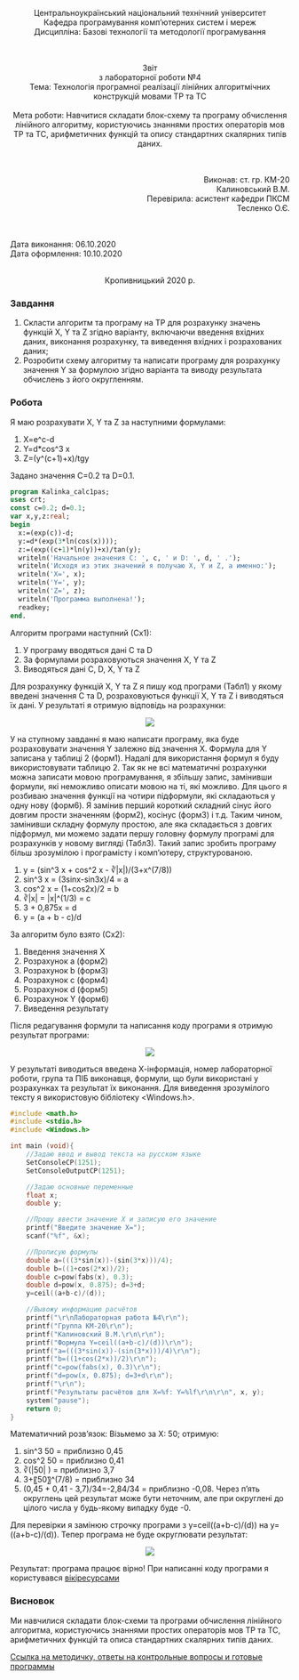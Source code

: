 <p align='center'>
    Центральноукраїнський національний технічний унiверситет<br>
    Кафедра програмування комп’ютерних систем і мереж<br>
    Дисципліна: Базові технології та методології програмування<br><br><br>
</p>
<p align='center'>
    Звiт<br>
    з лабораторної роботи №4<br>
    Тема: Технологія програмної реалізації лінійних алгоритмічних конструкцій мовами ТР та ТС<br><br>
    Мета роботи: Навчитися складати блок-схему та програму обчислення лінійного алгоритму, користуючись знаннями простих операторів мов ТР та ТС, арифметичних функцій та опису стандартних скалярних типів даних.<br><br><br>
</p>
<p align='right'>
    Виконав: ст. гр. КМ-20<br>
    Калиновський В.М.<br>
    Перевірила: асистент кафедри ПКСМ<br>
    Тесленко О.Є.<br><br><br>
</p>
<p align='left'>
    Дата виконання: 06.10.2020<br>
    Дата оформлення: 10.10.2020<br><br>
</p>
<p align='center'>
    Кропивницький 2020 р.<br>
</p>

### Завдання

1. Скласти алгоритм та програму на ТР для розрахунку значень функцій X, Y та Z згідно варіанту, включаючи введення вхідних даних, виконання розрахунку, та виведення вхідних і розрахованих даних;
2. Розробити схему алгоритму та написати програму для розрахунку значення Y за формулою згідно варіанта та виводу результата обчислень з його округленням.

### Робота

Я маю розрахувати X, Y та Z за наступними формулами:

1. X=e^c-d
2. Y=d*cos^3 x
3. Z=(y^(c+1)+x)/tgy

Задано значення C=0.2 та D=0.1.

```pascal
program Kalinka_calc1pas;
uses crt;
const c=0.2; d=0.1;
var x,y,z:real;
begin
  x:=(exp(c))-d;
  y:=d*(exp(3*ln(cos(x))));
  z:=(exp((c+1)*ln(y))+x)/tan(y);
  writeln('Начальное значения C: ', c, ' и D: ', d, ' .');
  writeln('Исходя из этих значений я получаю X, Y и Z, а именно:');
  writeln('X=', x);
  writeln('Y=', y);
  writeln('Z=', z);
  writeln('Программа выполнена!');
  readkey;
end.
```

Алгоритм програми наступний (Сх1):

1. У програму вводяться дані C та D
2. За формулами розраховуються значення X, Y та Z
3. Виводяться дані C, D, X, Y та Z

Для розрахунку функцій X, Y та Z я пишу код програми (Табл1) у якому введені значення C та D, розраховуються функції X, Y та Z і виводяться їх дані. У результаті я отримую відповідь на розрахунки:
<p align='center'>
    <img src="https://github.com/Nakama3942/StudentProjectOnBMTP/blob/main/Assets/4%20Lab%201%20Sem%201%20Course%20-%20Linear%20Algorithm%20%26%20Arithmetic%20n1.png"/>
</p>

У на ступному завданні я маю написати програму, яка буде розраховувати значення Y залежно від значення X. Формула для Y записана у таблиці 2 (форм1). Надалі для використання формул я буду використовувати таблицю 2. Так як не всі математичні розрахунки можна записати мовою програмування, я збільшу запис, замінивши формули, які неможливо описати мовою на ті, які можливо. Для цього я розбиваю значення функції на чотири підформули, які складаються у одну нову (форм6). Я замінив перший короткий складний сінус його довгим прости значенням (форм2), косінус (форм3) і т.д. Таким чином, замінивши складну формулу простою, але яка складається з довгих підформул, ми можемо задати першу головну формулу програмі для розрахунків у новому вигляді (Табл3). Такий запис зробить програму більш зрозумілою і програмісту і комп’ютеру, структурованою.

1. y = (sin^3 x + cos^2 x - ∛|x|)/(3+x^(7/8))
2. sin^3 x = (3sinx-sin3x)/4 = a
3. cos^2 x = (1+cos2x)/2 = b
4. ∛|x| = |x|^(1/3) = c
5. 3 + 0,875x = d
6. y = (a + b - c)/d

За алгоритм було взято (Сх2):

1. Введення значення Х
2. Розрахунок a (форм2)
3. Розрахунок b (форм3)
4. Розрахунок c (форм4)
5. Розрахунок d (форм5)
6. Розрахунок Y (форм6)
7. Виведення результату

Після редагування формули та написання коду програми я отримую результат програми:
<p align='center'>
    <img src="https://github.com/Nakama3942/StudentProjectOnBMTP/blob/main/Assets/4%20Lab%201%20Sem%201%20Course%20-%20Linear%20Algorithm%20%26%20Arithmetic%20n2.png"/>
</p>

У результаті виводиться введена Х-інформація, номер лабораторної роботи, група та ПІБ виконавця, формули, що були використані у розрахунках та результат їх виконання. Для виведення зрозумілого тексту я використовую бібліотеку <Windows.h>.

```cpp
#include <math.h>
#include <stdio.h>
#include <Windows.h>

int main (void){
    //Задаю ввод и вывод текста на русском языке
    SetConsoleCP(1251);
    SetConsoleOutputCP(1251);

    //Задаю основные переменные
    float x;
    double y;

    //Прошу ввести значение Х и записую его значение
    printf("Введите значение Х=");
    scanf("%f", &x);

    //Прописую формулы
    double a=(((3*sin(x))-(sin(3*x)))/4);
    double b=((1+cos(2*x))/2);
    double c=pow(fabs(x), 0.3);
    double d=pow(x, 0.875); d=3+d;
    y=ceil((a+b-c)/(d));

    //Вывожу информацию расчётов
    printf("\r\nЛабораторная работа №4\r\n");
    printf("Группа КМ-20\r\n");
    printf("Калиновский В.М.\r\n\r\n");
    printf("Формула Y=ceil((a+b-c)/(d))\r\n");
    printf("a=(((3*sin(x))-(sin(3*x)))/4)\r\n");
    printf("b=((1+cos(2*x))/2)\r\n");
    printf("c=pow(fabs(x), 0.3)\r\n");
    printf("d=pow(x, 0.875); d=3+d\r\n");
    printf("\r\n");
    printf("Результаты расчётов для X=%f: Y=%lf\r\n\r\n", x, y);
    system("pause");
    return 0;
}
```

Математичний розв’язок: Візьмемо за Х: 50; отримую:

1. sin^3 50 = приблизно 0,45
2. cos^2 50 = приблизно 0,41
3. ∛(|50| ) = приблизно 3,7
4. 3+〖50〗^(7/8) = приблизно 34
5. (0,45 + 0,41 - 3,7)/34=-2,84/34 = приблизно -0,08. Через п’ять округлень цей результат може бути неточним, але при округлені до цілого числа у будь-якому випадку буде -0.

Для перевірки я замінюю строчку програми з y=ceil((a+b-c)/(d)) на y=((a+b-c)/(d)). Тепер програма не буде округлювати результат:
<p align='center'>
    <img src="https://github.com/Nakama3942/StudentProjectOnBMTP/blob/main/Assets/4%20Lab%201%20Sem%201%20Course%20-%20Linear%20Algorithm%20%26%20Arithmetic%20n3.png"/>
</p>

Результат: програма працює вірно!
При написанні коду програми я користувався [вікіресурсами](https://ru.wikipedia.org/wiki/%D0%A1%D0%B8%D1%81%D1%82%D0%B5%D0%BC%D0%B0_%D1%82%D0%B8%D0%BF%D0%BE%D0%B2_%D0%A1%D0%B8)

### Висновок

Ми навчилися складати блок-схеми та програми обчислення лінійного алгоритма, користуючись знаннями простих операторів мов ТР та ТС, арифметичних функцій та описа стандартних скалярних типів даних.

[Ссылка на методичку, ответы на контрольные вопросы и готовые программы](https://drive.google.com/drive/folders/18_tcWI7fni3eruJx7G905M7KEkPaJB7P?usp=sharing)
